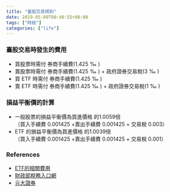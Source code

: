 ```yaml
---
title: "臺股交易規則"
date: 2019-05-09T00:48:55+08:00
tags: ["財經"]
categories: ["life"]
---
```

### 臺股交易時發生的費用
<!--more-->
- 買股票時需付 券商手續費(1.425 ‰ )
- 賣股票時需付 券商手續費(1.425 ‰ ) + 政府證券交易稅(3 ‰ )
- 買 ETF 時需付 券商手續費(1.425 ‰ )
- 賣 ETF 時需付 券商手續費(1.425 ‰ ) + 政府證券交易稅(1 ‰ )												

### 損益平衡價的計算

-  一般股票的損益平衡價為買進價格 的1.0059倍  
 （買入手續費 0.001425 +賣出手續費 0.001425 + 交易稅 0.003）
-  ETF 的損益平衡價為買進價格 的1.0039倍  
 （買入手續費 0.001425 +賣出手續費 0.001425 + 交易稅 0.001）

### References
- [ETF的相關費用](https://djinfo.cathaysec.com.tw/school/ET920000.htm)
- [財政部稅務入口網](https://www.etax.nat.gov.tw/)
- [元大證券](https://www.yuanta.com.tw/eyuanta/)
